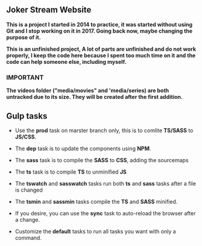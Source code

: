 ## Joker Stream Website

**This is a project I started in 2014 to practice, it was started without using Git and I stop working on it in 2017. Going back now, maybe changing the purpose of it.**

**This is an unfinished project, A lot of parts are unfinished and do not work properly, I keep the code here because I spent too much time on it and the code can help someone else, including myself.**

### IMPORTANT

**The vídeos folder ("media/movies" and 'media/series) are both untracked due to its size. They will be created after the first addition.**


## Gulp tasks


- Use the **prod** task on marster branch only, this is to comlite **TS/SASS** to **JS/CSS**.

- The **dep** task is to update the components using **NPM**.

- The **sass** task is to compile the **SASS** to **CSS**, adding the sourcemaps

- The **ts** task is to compile **TS** to unminified **JS**

- The **tswatch** and **sasswatch** tasks run both **ts** and **sass** tasks after a file is changed

- The **tsmin** and **sassmin** tasks compile the **TS** and **SASS** minified.

- If you desire, you can use the **sync** task to auto-reload the browser after a change.

- Customize the **default** tasks to run all tasks you want with only a command.